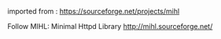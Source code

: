 imported from : https://sourceforge.net/projects/mihl

Follow MIHL: Minimal Httpd Library
http://mihl.sourceforge.net/

